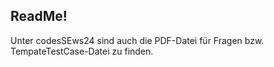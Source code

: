 ## ReadMe!

Unter codesSEws24 sind auch die PDF-Datei für Fragen bzw. TempateTestCase-Datei zu finden.

